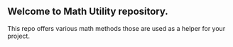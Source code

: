 ## Welcome to Math Utility repository.
This repo offers various math methods those are used as a helper for your project.
